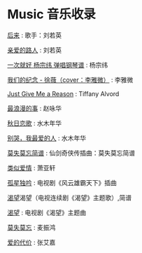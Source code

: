 # Music 音乐收录

[后来](https://music.163.com/#/song?id=254574&market=baiduqk) : 歌手：刘若英 

[亲爱的路人](https://www.xiami.com/song/mQFy7E7ee91) : 刘若英 

[一次就好 杨宗纬 弹唱钢琴谱](https://www.ximalaya.com/yinyue/4621662/17724710) : 杨宗纬 

[我们的纪念 - 徐薇（cover：李雅微）](https://www.ximalaya.com/yinyue/243032/73636518) : 李雅微 

[Just Give Me a Reason](https://music.163.com/#/song?id=27630732&userid=1879804271) : Tiffany Alvord

[最浪漫的事](http://music.163.com/song?id=329994&userid=1879804271) : 赵咏华

[秋日恋歌](http://music.163.com/song?id=376204&userid=1879804271) : 水木年华

[别哭，我最爱的人](http://music.163.com/song?id=376173&userid=1879804271) : 水木年华

[莫失莫忘简谱](http://www.cnscore.com/Jianpu/XianJianQiXiaZhuanChaQuMoShiMoWang_Jianpu.html) : 仙剑奇侠传插曲：莫失莫忘简谱 

[类似爱情](http://www.jdlg.net/jingdianlaoge500shou/A820.html) : 萧亚轩 

[孤星独吟](https://music.163.com/#/song?id=28665884) : 电视剧《风云雄霸天下》插曲 

[渴望](http://www.jianpu.cn/pu/24/242721.htm)渴望（电视连续剧《渴望》主题歌）,简谱

[渴望](https://music.163.com/#/song?id=276362) : 电视剧《渴望》主题曲 

[莫失莫忘](https://music.163.com/#/song?id=29999506&autoplay=true&market=baiduhd) : 麦振鸿

[爱的代价](https://music.163.com/#/song?id=327345) : 张艾嘉 

